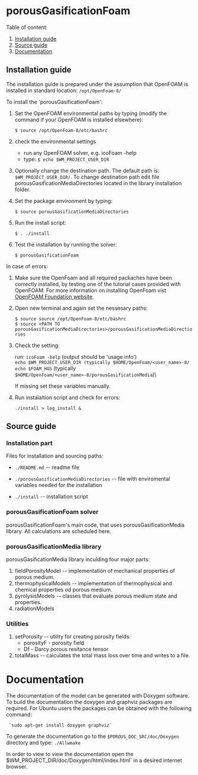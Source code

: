 # porousGasificationFoam

Table of content:
1. [Installation guide](#installation)
2. [Source guide](#source)
3. [Documentation](#doc)

<a name="installation"></a>
## Installation guide

The installation guide is prepared under the assumption 
that OpenFOAM is installed in standard location: `/opt/OpenFoam-8/`

To install the 'porousGasificationFoam':
1. Set the OpenFOAM environmental paths by typing (modify the command if your
   OpenFOAM is installed elsewhere):

    `$ source /opt/OpenFoam-8/etc/bashrc`

2. check the environmental settings
    * run any OpenFOAM solver, e.g. icoFoam -help
    * type: `$ echo $WM_PROJECT_USER_DIR`

3. Optionally change the destination path. The default path is: `$WM_PROJECT_USER_DIR/`.
   To change destination path edit file porousGasificationMediaDirectories located
   in the library installation folder.

4. Set the package environment by typing:

    `$ source porousGasificationMediaDirectories`

5. Run the install script:

   `$ . ./install`

6. Test the installation by running the solver:

    `$ porousGasificationFoam`

In case of errors:

1. Make sure the OpenFoam and all required packaches have been correctly installed,
   by testing one of the tutorial cases provided with OpenFOAM. 
   For more information on installing OpenFoam vist [OpenFOAM Foundation website](https://openfoam.org/version/8/).
   
2. Open new terminal and again set the nessesary paths:

    `$ source source /opt/OpenFoam-8/etc/bashrc`\
    `$ source <PATH TO porousGasificationMediaDirectories>/porousGasificationMediaDirectiories`

3. Check the setting:

    run: `icoFoam -help` (output should be 'usage info')\
    `echo $WM_PROJECT_USER_DIR (typically $HOME/OpenFoam/<user_name>-8/`\
    `echo $FOAM_HGS` (typically `$HOME/OpenFoam/<user_name>-8/porousGasificationMedia`)\
    
    If missing set these variables manually.
    
4. Run instalaltion script and check for errors:

    `./install > log_install &`

<a name="source"></a>

## Source guide

###  Installation part

Files for installation and sourcing paths:

* `./README.md` -- readme file

* `./porousGasificationMediaDirectories` -- file with enviromental variables
                                            needed for the installation

* `./install` -- installation script

###  porousGasificationFoam solver

 porousGasificationFoam's main code, that uses porousGasificationMedia library.
 All calculations are scheduled here.

### porousGasificationMedia library

porousGasificationMedia library inculding four major parts:
1. fieldPorosityModel -- implementation of mechanical properties of porous medium.
2. thermophysicalModels -- implementation of thermophysical and chemical properties od porous medium.
3. pyrolysisModels -- classes that evaluate porous medium state and properties.
4. radiationModels

###  Utilities

1. setPorosity -- utility for creating porosity fields:
    *  porosityF - porosity field
    *  Df - Darcy porous resitance tensor
2. totalMass -- calculates the total mass loss over time and writes to a file.

<a name="doc"></a>
# Documentation

The documentation of the model can be generated with Doxygen software. To build
the documentation the doxygen and graphviz packages are required.
For Ubuntu users the packages can be obtained with the following command:

     `sudo apt-get install doxygen graphviz`

To generate the documentation go to the `$POROUS_DOC_SRC/doc/Doxygen` directory
and type:
    `./Allwmake`
  
In order to view to view the documentation open the 
$WM_PROJECT_DIR/doc/Doxygen/html/index.html` in a desired internet browser.
